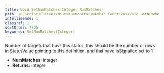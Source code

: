 ```yaml
---
title: Void SetNumMatches(Integer NumMatches)
path: /EJScript/Classes/NSStatusMonitor/Member functions/Void SetNumMatches(Integer p_0)
intellisense: 1
classref: 1
sortOrder: 7705
keywords: SetNumMatches(Integer)
---
```



Number of targets that have this status, this should be the number of rows in StatusValue pointing to this definition, and that have isSignalled set to 1



* **NumMatches:** Integer
* **Returns:** Integer


